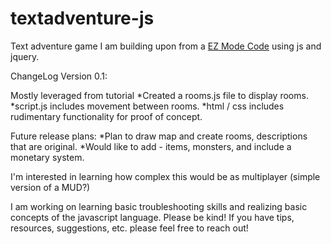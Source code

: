 # textadventure-js

Text adventure game I am building upon from a <a href="https://www.youtube.com/channel/UCXHPLNOp6DXvkoQMSazj8Pg">EZ Mode Code</a> using js and jquery. 

ChangeLog
Version 0.1:

Mostly leveraged from tutorial
  *Created a rooms.js file to display rooms.
  *script.js includes movement between rooms. 
  *html / css includes rudimentary functionality for proof of concept. 

Future release plans: 
  *Plan to draw map and create rooms, descriptions that are original. 
  *Would like to add - items, monsters, and include a monetary system.
  
  I'm interested in learning how complex this would be as multiplayer (simple version of a MUD?)

I am working on learning basic troubleshooting skills and realizing basic concepts of the javascript language. Please be kind!  If you have tips, resources, suggestions, etc. please feel free to reach out! 
